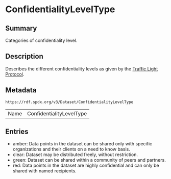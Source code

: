 <!-- Automatically generated by spec-parser v2.0.0 on 2024-01-26T22:18:46.241893+00:00 -->
<!-- SPDX-License-Identifier: Community-Spec-1.0 -->

# ConfidentialityLevelType

## Summary

Categories of confidentiality level.


## Description

Describes the different confidentiality levels as given by the [Traffic Light Protocol](https://en.wikipedia.org/wiki/Traffic_Light_Protocol).


## Metadata

`https://rdf.spdx.org/v3/Dataset/ConfidentialityLevelType`


| | |
|---|---|
| Name | ConfidentialityLevelType |




## Entries

- amber: Data points in the dataset can be shared only with specific organizations and their clients on a need to know basis.
- clear: Dataset may be distributed freely, without restriction.
- green: Dataset can be shared within a community of peers and partners.
- red: Data points in the dataset are highly confidential and can only be shared with named recipients.

